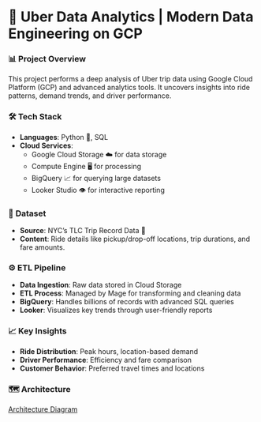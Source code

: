 # 🚖 Uber Data Analytics | Modern Data Engineering on GCP 

### 📊 **Project Overview**
This project performs a deep analysis of Uber trip data using Google Cloud Platform (GCP) and advanced analytics tools. It uncovers insights into ride patterns, demand trends, and driver performance.

### 🛠️ **Tech Stack**
- **Languages**: Python 🐍, SQL
- **Cloud Services**:
  - Google Cloud Storage ☁️ for data storage
  - Compute Engine 🖥️ for processing
  - BigQuery 📈 for querying large datasets
  - Looker Studio 👁️ for interactive reporting

### 📂 **Dataset**
- **Source**: NYC’s TLC Trip Record Data 🚖  
- **Content**: Ride details like pickup/drop-off locations, trip durations, and fare amounts.

### ⚙️ **ETL Pipeline**
- **Data Ingestion**: Raw data stored in Cloud Storage  
- **ETL Process**: Managed by Mage for transforming and cleaning data  
- **BigQuery**: Handles billions of records with advanced SQL queries  
- **Looker**: Visualizes key trends through user-friendly reports

### 📈 **Key Insights**  
- **Ride Distribution**: Peak hours, location-based demand  
- **Driver Performance**: Efficiency and fare comparison  
- **Customer Behavior**: Preferred travel times and locations

### 🗺️ **Architecture**
[Architecture Diagram](architecture.jpg)


